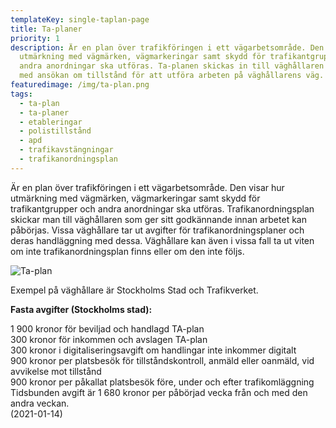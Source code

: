 ```yaml
---
templateKey: single-taplan-page
title: Ta-planer
priority: 1
description: Är en plan över trafikföringen i ett vägarbetsområde. Den visar hur
  utmärkning med vägmärken, vägmarkeringar samt skydd för trafikantgrupper och
  andra anordningar ska utföras. Ta-planen skickas in till väghållaren i samband
  med ansökan om tillstånd för att utföra arbeten på väghållarens väg.
featuredimage: /img/ta-plan.png
tags:
  - ta-plan
  - ta-planer
  - etableringar
  - polistillstånd
  - apd
  - trafikavstängningar
  - trafikanordningsplan
---
```

Är en plan över trafikföringen i ett vägarbetsområde. Den visar hur utmärkning med vägmärken, vägmarkeringar samt skydd för trafikantgrupper och andra anordningar ska utföras. Trafikanordningsplan skickar man till väghållaren som ger sitt godkännande innan arbetet kan påbörjas. Vissa väghållare tar ut avgifter för trafikanordningsplaner och deras handläggning med dessa. Väghållare kan även i vissa fall ta ut viten om inte trafikanordningsplan finns eller om den inte följs.

![Ta-plan](/img/ta-plan.png)



Exempel på väghållare är Stockholms Stad och Trafikverket.

**Fasta avgifter (Stockholms stad):**

1 900 kronor för beviljad och handlagd TA-plan\
300 kronor för inkommen och avslagen TA-plan\
300 kronor i digitaliseringsavgift om handlingar inte inkommer digitalt\
900 kronor per platsbesök för tillståndskontroll, anmäld eller oanmäld, vid avvikelse mot tillstånd\
900 kronor per påkallat platsbesök före, under och efter trafikomläggning\
Tidsbunden avgift är 1 680 kronor per påbörjad vecka från och med den andra veckan.\
(2021-01-14)